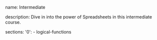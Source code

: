 name: Intermediate

description: Dive in into the power of Spreadsheets in this intermediate course.

sections:
  '0':
    - logical-functions
